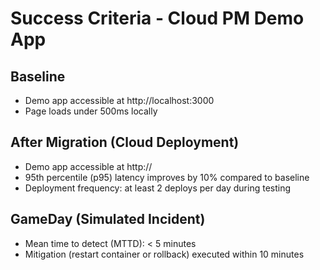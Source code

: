 # Success Criteria - Cloud PM Demo App

## Baseline
- Demo app accessible at http://localhost:3000
- Page loads under 500ms locally

## After Migration (Cloud Deployment)
- Demo app accessible at http://<cloud-url>
- 95th percentile (p95) latency improves by 10% compared to baseline
- Deployment frequency: at least 2 deploys per day during testing

## GameDay (Simulated Incident)
- Mean time to detect (MTTD): < 5 minutes
- Mitigation (restart container or rollback) executed within 10 minutes
